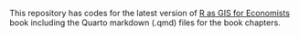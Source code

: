 This repository has codes for the latest version of [R as GIS for Economists](https://tmieno2.github.io/R-as-GIS-for-Economists-Quarto/) book including the Quarto markdown (.qmd) files for the book chapters.
